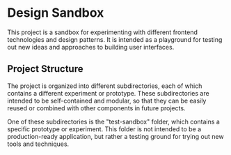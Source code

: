 # Design Sandbox

This project is a sandbox for experimenting with different frontend technologies and design patterns. It is intended as a playground for testing out new ideas and approaches to building user interfaces.

## Project Structure

The project is organized into different subdirectories, each of which contains a different experiment or prototype. These subdirectories are intended to be self-contained and modular, so that they can be easily reused or combined with other components in future projects.

One of these subdirectories is the "test-sandbox" folder, which contains a specific prototype or experiment. This folder is not intended to be a production-ready application, but rather a testing ground for trying out new tools and techniques.
